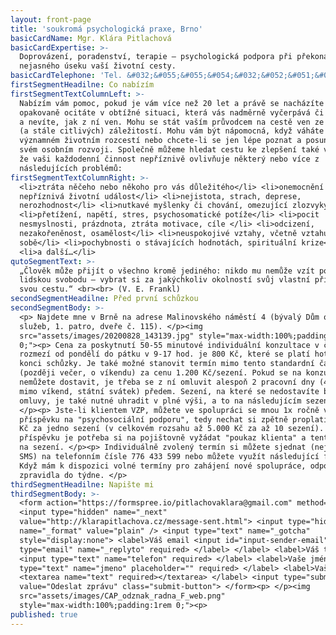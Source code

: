 ```yaml
---
layout: front-page
title: 'soukromá psychologická praxe, Brno'
basicCardName: Mgr. Klára Pitlachová
basicCardExpertise: >-
  Doprovázení, poradenství, terapie – psychologická podpora při překonávání
  nejasného úseku vaší životní cesty.
basicCardTelephone: 'Tel. &#032;&#055;&#055;&#054;&#032;&#052;&#051;&#051;&#032;&#053;&#057;&#057;'
firstSegmentHeadilne: Co nabízím
firstSegmentTextColumnLeft: >-
  Nabízím vám pomoc, pokud je vám více než 20 let a právě se nacházíte nebo se
  opakovaně ocitáte v obtížné situaci, která vás nadměrně vyčerpává či ochromuje
  a nevíte, jak z ní ven. Mohu se stát vaším průvodcem na cestě ven ze starých
  (a stále citlivých) záležitostí. Mohu vám být nápomocná, když váháte na
  významném životním rozcestí nebo chcete-li se jen lépe poznat a posunout se ve
  svém osobním rozvoji. Společně můžeme hledat cestu ke zlepšení také v případě,
  že vaši každodenní činnost nepříznivě ovlivňuje některý nebo více z
  následujících problémů:
firstSegmentTextColumnRight: >-
  <li>ztráta něčeho nebo někoho pro vás důležitého</li> <li>onemocnění či jiná
  nepříznivá životní událost</li> <li>nejistota, strach, deprese,
  nerozhodnost</li> <li>nutkavé myšlenky či chování, omezující zlozvyky</li>
  <li>přetížení, napětí, stres, psychosomatické potíže</li> <li>pocit
  nesmyslnosti, prázdnota, ztráta motivace, cíle </li> <li>odcizení,
  nezakořeněnost, osamělost</li> <li>neuspokojivé vztahy, včetně vztahu k
  sobě</li> <li>pochybnosti o stávajících hodnotách, spirituální krize</li>
  <li>a další…</li>
qutoSegmentText: >-
  „Člověk může přijít o všechno kromě jediného: nikdo mu nemůže vzít poslední
  lidskou svobodu – vybrat si za jakýchkoliv okolností svůj vlastní přístup,
  svou cestu.“ <br><br> (V. E. Frankl)
secondSegmentHeadilne: Před první schůzkou
secondSegmentBody: >-
  <p> Najdete mne v Brně na adrese Malinovského náměstí 4 (bývalý Dům odborových
  služeb, 1. patro, dveře č. 115). </p><img
  src="assets/images/20200828_143139.jpg" style="max-width:100%;padding:1rem
  0;"><p> Cena za poskytnutí 50-55 minutové individuální konzultace v časovém
  rozmezí od pondělí do pátku v 9-17 hod. je 800 Kč, které se platí hotově na
  konci schůzky. Je také možné stanovit termín mimo tento standardní čas
  (později večer, o víkendu) za cenu 1.200 Kč/sezení. Pokud se na konzultaci
  nemůžete dostavit, je třeba se z ní omluvit alespoň 2 pracovní dny (48 hodin
  mimo víkend, státní svátek) předem. Sezení, na které se nedostavíte bez včasné
  omluvy, je také nutné uhradit v plné výši, a to na následujícím sezení.
  </p><p> Jste-li klientem VZP, můžete ve spolupráci se mnou 1x ročně využít
  příspěvku na "psychosociální podporu", tedy nechat si zpětně proplatit až 500
  Kč za jedno sezení (v celkovém rozsahu až 5.000 Kč za až 10 sezení). K získání
  příspěvku je potřeba si na pojištovně vyžádat "poukaz klienta" a tento přinést
  na sezení. </p><p> Individuálně zvolený termín si můžete sjednat (nejlépe přes
  SMS) na telefonním čísle 776 433 599 nebo můžete využít následující formulář.
  Když mám k dispozici volné termíny pro zahájení nové spolupráce, odpovídám
  zpravidla do týdne. </p>
thirdSegmentHeadilne: Napište mi
thirdSegmentBody: >-
  <form action="https://formspree.io/pitlachovaklara@gmail.com" method="POST">
  <input type="hidden" name="_next"
  value="http://klarapitlachova.cz/message-sent.html"> <input type="hidden"
  name="_format" value="plain" /> <input type="text" name="_gotcha"
  style="display:none"> <label>Váš email <input id="input-sender-email"
  type="email" name="_replyto" required> </label> </label> <label>Váš telefon
  <input type="text" name="telefon" required> </label> <label>Vaše jméno <input
  type="text" name="jmeno" placeholder="" required> </label> <label>Vaše zpráva
  <textarea name="text" required></textarea> </label> <input type="submit"
  value="Odeslat zprávu" class="submit-button"> </form><p> </p><img
  src="assets/images/CAP_odznak_radna_F_web.png"
  style="max-width:100%;padding:1rem 0;"><p>
published: true
---
```

